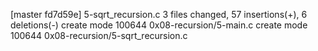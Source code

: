 [master fd7d59e] 5-sqrt_recursion.c
 3 files changed, 57 insertions(+), 6 deletions(-)
 create mode 100644 0x08-recursion/5-main.c
 create mode 100644 0x08-recursion/5-sqrt_recursion.c
